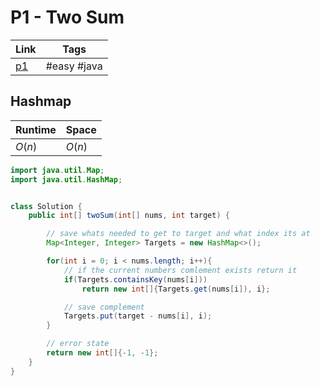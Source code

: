 # P1 - Two Sum
| Link                                         | Tags        |
| -------------------------------------------- | ----------- |
| [p1](https://leetcode.com/problems/two-sum/) | #easy #java |


<!--
## Two Pointer
| Runtime       | Space  |
| ------------- | ------ |
| $O(n \log n)$ | $O(1)$ |
-->

## Hashmap
| Runtime | Space  |
| ------- | ------ |
| $O(n)$  | $O(n)$ | 

```java
import java.util.Map;
import java.util.HashMap;


class Solution {
    public int[] twoSum(int[] nums, int target) {

        // save whats needed to get to target and what index its at
        Map<Integer, Integer> Targets = new HashMap<>();

        for(int i = 0; i < nums.length; i++){
            // if the current numbers comlement exists return it
            if(Targets.containsKey(nums[i]))
                return new int[]{Targets.get(nums[i]), i};

            // save complement
            Targets.put(target - nums[i], i);
        }

        // error state
        return new int[]{-1, -1};
    }
}
```
